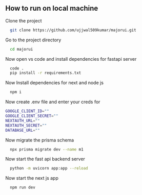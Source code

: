 
## How to run on local machine

Clone the project

```bash
  git clone https://github.com/ujjwal509kumar/majorui.git
```

Go to the project directory

```bash
  cd majorui
```

Now open vs code and install dependencies for fastapi server

```bash
  code .
  pip install -r requirements.txt
```

Now Install dependencies for next and node js

```bash
  npm i
```

Now create .env file and enter your creds for

```bash
GOOGLE_CLIENT_ID=""
GOOGLE_CLIENT_SECRET=""
NEXTAUTH_URL=""
NEXTAUTH_SECRET=""
DATABASE_URL=""
```

Now migrate the prisma schema

```bash
  npx prisma migrate dev --name m1
```

Now start the fast api backend server

```bash
  python -m uvicorn app:app --reload
```

Now start the next js app  
```
  npm run dev
```

